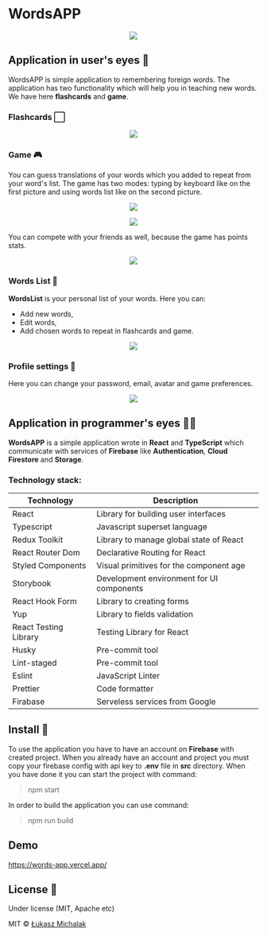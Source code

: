 # WordsAPP

<p align="center">
<img src="https://i.imgur.com/DOCBw0C.png">
</p>

## Application in user's eyes 🧑

WordsAPP is simple application to remembering foreign words. The application has two functionality which will help you in teaching new words. We have here **flashcards** and **game**.

### Flashcards ⬜

<p align="center">
<img src="https://media.giphy.com/media/om3TOfpH4vXYT02NIU/giphy.gif">
</p>

### Game 🎮

You can guess translations of your words which you added to repeat from your word's list. The game has two modes: typing by keyboard like on the first picture and using words list like on the second picture.

<p align="center">
<img src="https://media.giphy.com/media/pVdWZQkU3MY9RTMp0Q/giphy.gif">
</p>
<p align="center">
<img src="https://media.giphy.com/media/FE5CdPdUZ1CPbB6tz5/giphy.gif">
</p>
You can compete with your friends as well, because the game has points stats.
<p align="center">
<img src="https://i.imgur.com/Pnl3Mr7.jpg">
</p>

### Words List 📘

**WordsList** is your personal list of your words. Here you can:

- Add new words,
- Edit words,
- Add chosen words to repeat in flashcards and game.
<p align="center">
<img src="https://i.imgur.com/rpbpcq3.jpg">
</p>

### Profile settings 🔧

Here you can change your password, email, avatar and game preferences.

<p align="center">
<img src="https://i.imgur.com/UxuhDOS.jpg">
</p>

## Application in programmer's eyes 👨‍💻

**WordsAPP** is a simple application wrote in **React** and **TypeScript** which communicate with services of **Firebase** like **Authentication**, **Cloud Firestore** and **Storage**.

### Technology stack:

| Technology            | Description                               |
| --------------------- | ----------------------------------------- |
| React                 | Library for building user interfaces      |
| Typescript            | Javascript superset language              |
| Redux Toolkit         | Library to manage global state of React   |
| React Router Dom      | Declarative Routing for React             |
| Styled Components     | Visual primitives for the component age   |
| Storybook             | Development environment for UI components |
| React Hook Form       | Library to creating forms                 |
| Yup                   | Library to fields validation              |
| React Testing Library | Testing Library for React                 |
| Husky                 | Pre\-commit tool                          |
| Lint\-staged          | Pre\-commit tool                          |
| Eslint                | JavaScript Linter                         |
| Prettier              | Code formatter                            |`
| Firabase              | Serveless services from Google            |

## Install 💾

To use the application you have to have an account on **Firebase** with created project. When you already have an account and project you must copy your firebase config with api key to **.env** file in **src** directory. When you have done it you can start the project with command:

> npm start

In order to build the application you can use command:

> npm run build

## Demo

https://words-app.vercel.app/

## License 📝

Under license (MIT, Apache etc)

MIT © [Łukasz Michalak](https://github.com/ilukaszm)
